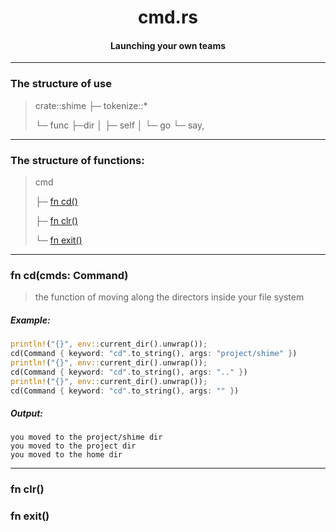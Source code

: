 <div align="center">
    <h1>cmd.rs</h1>
    <h4>Launching your own teams</h4>
</div>

---

### The structure of use

> crate::shime
> ├─ tokenize::\*
> 
> └─ func
>      ├─dir
>      │  ├─ self
>      │  └─ go
>      └─ say,

---

### The structure of functions:

> cmd
> 
> ├─ [fn cd()](https://github.com/h1kkar/shime-doc/blob/main/src/main/cmd.md#fn-cd)
> 
> ├─ [fn clr()](https://github.com/h1kkar/shime-doc/blob/main/src/main/cmd.md#fn-clr)
> 
> └─ [fn exit()](https://github.com/h1kkar/shime-doc/blob/main/src/main/cmd.md#fn-exit)

---

### fn cd(cmds: Command)

> the function of moving along the directors inside your file system

##### Example:

```rust
println!("{}", env::current_dir().unwrap());
cd(Command { keyword: "cd".to_string(), args: "project/shime" })
println!("{}", env::current_dir().unwrap());
cd(Command { keyword: "cd".to_string(), args: ".." })
println!("{}", env::current_dir().unwrap());
cd(Command { keyword: "cd".to_string(), args: "" })
```

##### Output:

```
you moved to the project/shime dir
you moved to the project dir
you moved to the home dir
```

---

### fn clr()

### fn exit()
